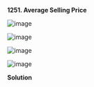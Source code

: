 **1251. Average Selling Price**

![image](https://user-images.githubusercontent.com/51500878/136640783-96b8e369-0d9a-4b01-94c9-9e4c573f2248.png)

![image](https://user-images.githubusercontent.com/51500878/136640796-114f717b-7705-42a2-b8d3-6278a72a3bde.png)

![image](https://user-images.githubusercontent.com/51500878/136640804-781fed60-8156-47ba-82b7-7c472c3bed05.png)

![image](https://user-images.githubusercontent.com/51500878/136640811-649b1539-f846-49ea-8ca0-84421a25cbf9.png)


**Solution**

```sql


```
